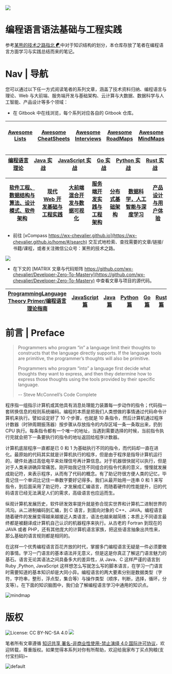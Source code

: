 ![](https://i.postimg.cc/632XHpJV/adding-programming-language-enterprise-blog-hero-1200x630.jpg)

# 编程语言语法基础与工程实践

参考[某熊的技术之路指北 ☯](https://github.com/wx-chevalier/Developer-Zero-To-Mastery)中对于知识结构的划分，本仓库存放了笔者在编程语言方面学习与实践总结而来的笔记。

# Nav | 导航

您可以通过以下任一方式阅读笔者的系列文章，涵盖了技术资料归纳、编程语言与理论、Web 与大前端、服务端开发与基础架构、云计算与大数据、数据科学与人工智能、产品设计等多个领域：

- 在 Gitbook 中在线浏览，每个系列对应各自的 Gitbook 仓库。

| [Awesome Lists](https://ngte-al.gitbook.io/i/) | [Awesome CheatSheets](https://ngte-ac.gitbook.io/i/) | [Awesome Interviews](https://github.com/wx-chevalier/Developer-Zero-To-Mastery/tree/master/Interview) | [Awesome RoadMaps](https://github.com/wx-chevalier/Developer-Zero-To-Mastery/tree/master/RoadMap) | [Awesome MindMaps](https://github.com/wx-chevalier/Developer-Zero-To-Mastery/tree/master/MindMap) | [Awesome-CS-Books-Warehouse](https://github.com/wx-chevalier/Awesome-CS-Books-Warehouse) |
| ---------------------------------------------- | ---------------------------------------------------- | ----------------------------------------------------------------------------------------------------- | ------------------------------------------------------------------------------------------------- | -------------------------------------------------------------------------------------------------- | ---------------------------------------------------------------------------------------- |


| [编程语言理论](https://ngte-pl.gitbook.io/i/) | [Java 实战](https://ngte-pl.gitbook.io/i/go/go) | [JavaScript 实战](https://ngte-pl.gitbook.io/i/javascript/javascript) | [Go 实战](https://ngte-pl.gitbook.io/i/go/go) | [Python 实战](https://ngte-pl.gitbook.io/i/python/python) | [Rust 实战](https://ngte-pl.gitbook.io/i/rust/rust) |
| --------------------------------------------- | ----------------------------------------------- | --------------------------------------------------------------------- | --------------------------------------------- | --------------------------------------------------------- | --------------------------------------------------- |


| [软件工程、数据结构与算法、设计模式、软件架构](https://ngte-se.gitbook.io/i/) | [现代 Web 开发基础与工程实践](https://ngte-web.gitbook.io/i/) | [大前端混合开发与数据可视化](https://ngte-fe.gitbook.io/i/) | [服务端开发实践与工程架构](https://ngte-be.gitbook.io/i/) | [分布式基础架构](https://ngte-infras.gitbook.io/i/) | [数据科学，人工智能与深度学习](https://ngte-aidl.gitbook.io/i/) | [产品设计与用户体验](https://ngte-pd.gitbook.io/i/) |
| ----------------------------------------------------------------------------- | ------------------------------------------------------------- | ----------------------------------------------------------- | --------------------------------------------------------- | --------------------------------------------------- | --------------------------------------------------------------- | --------------------------------------------------- |


- 前往 [xCompass https://wx-chevalier.github.io](https://wx-chevalier.github.io/home/#/search) 交互式地检索、查找需要的文章/链接/书籍/课程，或者关注微信公众号：某熊的技术之路。

![](https://i.postimg.cc/3RVYtbsv/image.png)

- 在下文的 [MATRIX 文章与代码矩阵 https://github.com/wx-chevalier/Developer-Zero-To-Mastery](https://github.com/wx-chevalier/Developer-Zero-To-Mastery) 中查看文章与项目的源代码。

| [ProgrammingLanguage Theory Primer/编程语言理论指南](./编程语言理论) | [JavaScript 篇](./JavaScript) | [Java 篇](./Java) | [Python 篇](./Python) | [Go 篇](./Go) | [Rust 篇](./Rust) |
| -------------------------------------------------------------------- | ----------------------------- | ----------------- | --------------------- | ------------- | ----------------- |


# 前言 | Preface

> Programmers who program “in” a language limit their thoughts to constructs that the language directly supports. If the language tools are primitive, the programmer’s thoughts will also be primitive.
>
> Programmers who program “into” a language first decide what thoughts they want to express, and then they determine how to express those thoughts using the tools provided by their specific language.
>
> -- Steve McConnell’s Code Complete

程序指一组指示计算机或其他具有消息处理能力装置每一步动作的指令；代码指一套转换信息的规则系统编码。编程的本质是把我们人类想做的事情通过代码命令计算机来执行。譬如设定好了 10 个步骤，也就是 10 条指令，然后计算机通过程序计数器（时钟周期振荡器）按步骤从存放指令的内存区域一条一条取出来，扔到 CPU 执行。每条指令都有一个唯一的地址，当遇到需要选择的时候，当前指令执行完就会把下一条要执行的指令的地址返回给程序计数器。

计算机底层程序一直都是已 0 和 1 为基础执行不同的指令，而代码却一直在进化。最原始的代码其实就是计算机执行的程序，但是由于程序是指导计算机运行的，硬件处通过高低电平来处理信号再计算信息。对于机器很快就可以执行，但是对于人类来讲确异常痛苦。刚开始我记住不同组合的指令代表的意义，慢慢就发展成助记符，来表示程序，从而有了代码的概念。有了助记符很方便人类的记忆，毕竟记住一个单词比记住一串数字要好记得多。我们从最开始用一连串 0 和 1 来写指令，到后面采用了助记符，才发展成汇编语言，而随着硬件的性能提升，旧的代码语言已经无法满足人们的需求，高级语言也应运而生。

纵观计算机发展历史，软件研发效率提升就是弥合现实世界和计算机二进制世界的鸿沟。从二进制编码到汇编，到 C 语言，到面向对象的 C++、JAVA。编程语言随着硬件的发展变得越来越接近人类语言，语法也越来越简练；本质上不同语言最终都是被翻译成计算机自己认识的机器程序来执行。从古老的 Fortran 到现在的 JAVA 或者 PHP，还有其他庞大的计算机语言家族，把这些语言抽象出共性来，那么基础的语言规则都是相同的。

在这样一个优秀编程语言百花齐放的时代，掌握多门编程语言无疑是一件必须要做的事情。学习一门语言的基本语法并无意义，但是这是你真正了解这门语言魅力的基石。语言无论其语法之间具备多大的差异性，从 Java、C 这样严谨的语言到 Ruby ,Python, JavaScript 这样想怎么写就怎么写的脚本语言，在学习一门语言时需要知道的基本知识却是大同小异。编程语言的两大要素分别是数据类型（字符，字符串，整形，浮点型，集合等）与操作类型（顺序，判断，选择，循环，分支等）。在下面的知识脑图中，我们会了解编程语言学习中通用的知识点。

![mindmap](https://i.postimg.cc/K4Xpyxzq/Programming-Language.png)

# 版权

![License: CC BY-NC-SA 4.0](https://img.shields.io/badge/License-CC%20BY--NC--SA%204.0-lightgrey.svg)
![](https://parg.co/bDm)

笔者所有文章遵循 [知识共享 署名-非商业性使用-禁止演绎 4.0 国际许可协议](https://creativecommons.org/licenses/by-nc-nd/4.0/deed.zh)，欢迎转载，尊重版权。如果觉得本系列对你有所帮助，欢迎给我家布丁买点狗粮(支付宝扫码)~

![default](https://i.postimg.cc/y1QXgJ6f/image.png)
